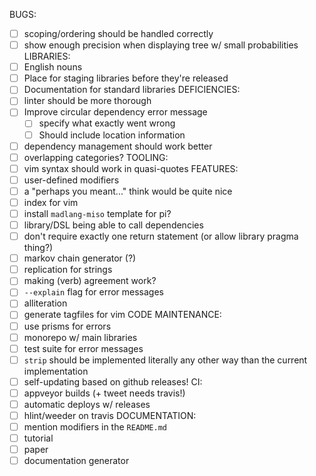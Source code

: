 BUGS:
  - [ ] scoping/ordering should be handled correctly
  - [ ] show enough precision when displaying tree w/ small probabilities
LIBRARIES:
  - [ ] English nouns
  - [ ] Place for staging libraries before they're released
  - [ ] Documentation for standard libraries
DEFICIENCIES:
  - [ ] linter should be more thorough
  - [ ] Improve circular dependency error message
    - [ ] specify what exactly went wrong
    - [ ] Should include location information
  - [ ] dependency management should work better
  - [ ] overlapping categories?
TOOLING:
  - [ ] vim syntax should work in quasi-quotes
FEATURES:
  - [ ] user-defined modifiers
  - [ ] a "perhaps you meant..." think would be quite nice
  - [ ] index for vim
  - [ ] install `madlang-miso` template for pi?
  - [ ] library/DSL being able to call dependencies
  - [ ] don't require exactly one return statement (or allow library pragma
    thing?)
  - [ ] markov chain generator (?)
  - [ ] replication for strings
  - [ ] making (verb) agreement work?
  - [ ] `--explain` flag for error messages
  - [ ] alliteration
  - [ ] generate tagfiles for vim
CODE MAINTENANCE:
  - [ ] use prisms for errors
  - [ ] monorepo w/ main libraries
  - [ ] test suite for error messages
  - [ ] `strip` should be implemented literally any other way than the current
    implementation
  - [ ] self-updating based on github releases!
CI:
  - [ ] appveyor builds (+ tweet needs travis!)
  - [ ] automatic deploys w/ releases
  - [ ] hlint/weeder on travis
DOCUMENTATION:
  - [ ] mention modifiers in the `README.md`
  - [ ] tutorial
  - [ ] paper
  - [ ] documentation generator
